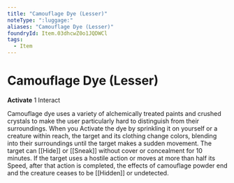 ```yaml
---
title: "Camouflage Dye (Lesser)"
noteType: ":luggage:"
aliases: "Camouflage Dye (Lesser)"
foundryId: Item.03dhcwZ0o1JQDWCl
tags:
  - Item
---
```


# Camouflage Dye (Lesser)

**Activate** 1 Interact

Camouflage dye uses a variety of alchemically treated paints and crushed crystals to make the user particularly hard to distinguish from their surroundings. When you Activate the dye by sprinkling it on yourself or a creature within reach, the target and its clothing change colors, blending into their surroundings until the target makes a sudden movement. The target can [[Hide]] or [[Sneak]] without cover or concealment for 10 minutes. If the target uses a hostile action or moves at more than half its Speed, after that action is completed, the effects of camouflage powder end and the creature ceases to be [[Hidden]] or undetected.
